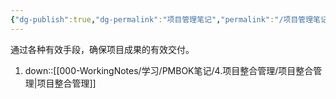 ```yaml
---
{"dg-publish":true,"dg-permalink":"项目管理笔记","permalink":"/项目管理笔记/","dgPassFrontmatter":true}
---
```


通过各种有效手段，确保项目成果的有效交付。

1. down::[[000-WorkingNotes/学习/PMBOK笔记/4.项目整合管理/项目整合管理\|项目整合管理]]